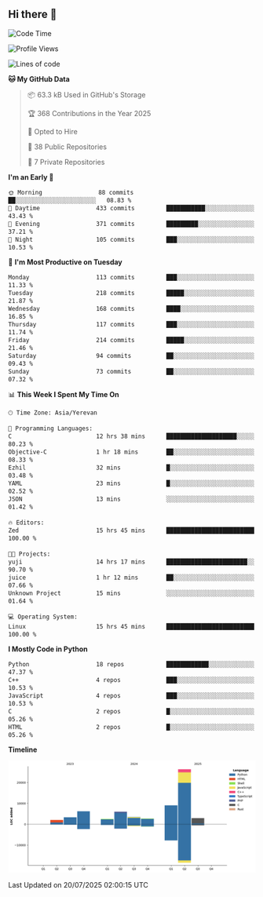 ## Hi there 👋

<!--START_SECTION:waka-->
![Code Time](http://img.shields.io/badge/Code%20Time-1%2C368%20hrs%2029%20mins-blue)

![Profile Views](http://img.shields.io/badge/Profile%20Views-11-blue)

![Lines of code](https://img.shields.io/badge/From%20Hello%20World%20I%27ve%20Written-64.3%20thousand%20lines%20of%20code-blue)

**🐱 My GitHub Data** 

> 📦 63.3 kB Used in GitHub's Storage 
 > 
> 🏆 368 Contributions in the Year 2025
 > 
> 💼 Opted to Hire
 > 
> 📜 38 Public Repositories 
 > 
> 🔑 7 Private Repositories 
 > 
**I'm an Early 🐤** 

```text
🌞 Morning                88 commits          ██░░░░░░░░░░░░░░░░░░░░░░░   08.83 % 
🌆 Daytime                433 commits         ███████████░░░░░░░░░░░░░░   43.43 % 
🌃 Evening                371 commits         █████████░░░░░░░░░░░░░░░░   37.21 % 
🌙 Night                  105 commits         ███░░░░░░░░░░░░░░░░░░░░░░   10.53 % 
```
📅 **I'm Most Productive on Tuesday** 

```text
Monday                   113 commits         ███░░░░░░░░░░░░░░░░░░░░░░   11.33 % 
Tuesday                  218 commits         █████░░░░░░░░░░░░░░░░░░░░   21.87 % 
Wednesday                168 commits         ████░░░░░░░░░░░░░░░░░░░░░   16.85 % 
Thursday                 117 commits         ███░░░░░░░░░░░░░░░░░░░░░░   11.74 % 
Friday                   214 commits         █████░░░░░░░░░░░░░░░░░░░░   21.46 % 
Saturday                 94 commits          ██░░░░░░░░░░░░░░░░░░░░░░░   09.43 % 
Sunday                   73 commits          ██░░░░░░░░░░░░░░░░░░░░░░░   07.32 % 
```


📊 **This Week I Spent My Time On** 

```text
🕑︎ Time Zone: Asia/Yerevan

💬 Programming Languages: 
C                        12 hrs 38 mins      ████████████████████░░░░░   80.23 % 
Objective-C              1 hr 18 mins        ██░░░░░░░░░░░░░░░░░░░░░░░   08.33 % 
Ezhil                    32 mins             █░░░░░░░░░░░░░░░░░░░░░░░░   03.48 % 
YAML                     23 mins             █░░░░░░░░░░░░░░░░░░░░░░░░   02.52 % 
JSON                     13 mins             ░░░░░░░░░░░░░░░░░░░░░░░░░   01.42 % 

🔥 Editors: 
Zed                      15 hrs 45 mins      █████████████████████████   100.00 % 

🐱‍💻 Projects: 
yuji                     14 hrs 17 mins      ███████████████████████░░   90.70 % 
juice                    1 hr 12 mins        ██░░░░░░░░░░░░░░░░░░░░░░░   07.66 % 
Unknown Project          15 mins             ░░░░░░░░░░░░░░░░░░░░░░░░░   01.64 % 

💻 Operating System: 
Linux                    15 hrs 45 mins      █████████████████████████   100.00 % 
```

**I Mostly Code in Python** 

```text
Python                   18 repos            ████████████░░░░░░░░░░░░░   47.37 % 
C++                      4 repos             ███░░░░░░░░░░░░░░░░░░░░░░   10.53 % 
JavaScript               4 repos             ███░░░░░░░░░░░░░░░░░░░░░░   10.53 % 
C                        2 repos             █░░░░░░░░░░░░░░░░░░░░░░░░   05.26 % 
HTML                     2 repos             █░░░░░░░░░░░░░░░░░░░░░░░░   05.26 % 
```



**Timeline**

![Lines of Code chart](https://raw.githubusercontent.com/0xM4LL0C/0xM4LL0C/main/assets/bar_graph.png)


 Last Updated on 20/07/2025 02:00:15 UTC
<!--END_SECTION:waka-->
